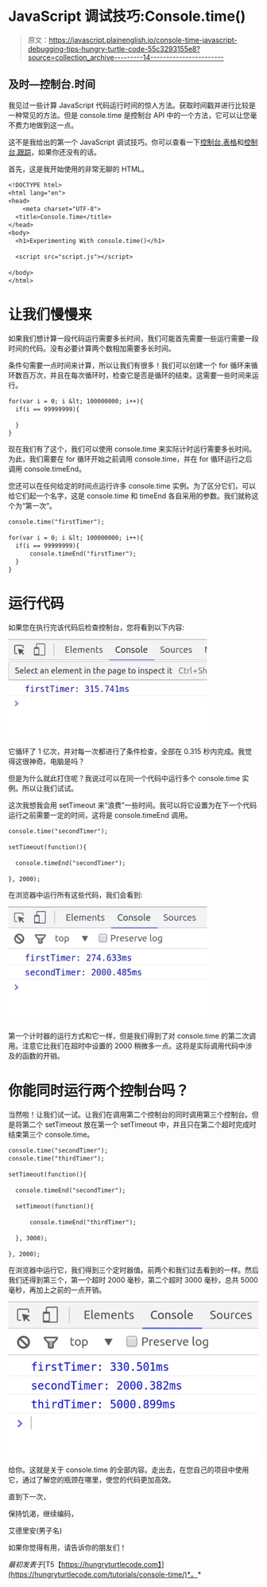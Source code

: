 # JavaScript 调试技巧:Console.time()

> 原文：<https://javascript.plainenglish.io/console-time-javascript-debugging-tips-hungry-turtle-code-55c3293155e8?source=collection_archive---------14----------------------->

## 及时—控制台.时间

我见过一些计算 JavaScript 代码运行时间的惊人方法。获取时间戳并进行比较是一种常见的方法。但是 console.time 是控制台 API 中的一个方法，它可以让您毫不费力地做到这一点。

这不是我给出的第一个 JavaScript 调试技巧。你可以查看一下[控制台.表格](https://hungryturtlecode.com/tutorials/console-log-table/)和[控制台.跟踪](https://hungryturtlecode.com/tutorials/console-trace/)，如果你还没有的话。

首先，这是我开始使用的非常无聊的 HTML。

```
<!DOCTYPE html>
<html lang="en">
<head>
	<meta charset="UTF-8">
  <title>Console.Time</title>
</head>
<body>
  <h1>Experimenting With console.time()</h1>

  <script src="script.js"></script>

</body>
</html>
```

# 让我们慢慢来

如果我们想计算一段代码运行需要多长时间，我们可能首先需要一些运行需要一段时间的代码。没有必要计算两个数相加需要多长时间。

条件句需要一点时间来计算，所以让我们有很多！我们可以创建一个 for 循环来循环数百万次，并且在每次循环时，检查它是否是循环的结束。这需要一些时间来运行。

```
for(var i = 0; i &lt; 100000000; i++){
  if(i == 99999999){

  }
}
```

现在我们有了这个，我们可以使用 console.time 来实际计时运行需要多长时间。为此，我们需要在 for 循环开始之前调用 console.time，并在 for 循环运行之后调用 console.timeEnd。

您还可以在任何给定的时间点运行许多 console.time 实例。为了区分它们，可以给它们起一个名字，这是 console.time 和 timeEnd 各自采用的参数。我们就称这个为“第一次”。

```
console.time("firstTimer");

for(var i = 0; i &lt; 100000000; i++){
  if(i == 99999999){
	  console.timeEnd("firstTimer");
  }
}
```

# 运行代码

如果您在执行完该代码后检查控制台，您将看到以下内容:

![](img/88edd45e67bc358f6ae41989d5c87ea1.png)

它循环了 1 亿次，并对每一次都进行了条件检查，全部在 0.315 秒内完成。我觉得这很神奇。电脑是吗？

但是为什么就此打住呢？我说过可以在同一个代码中运行多个 console.time 实例。所以让我们试试。

这次我想我会用 setTimeout 来“浪费”一些时间。我可以将它设置为在下一个代码运行之前需要一定的时间，这将是 console.timeEnd 调用。

```
console.time("secondTimer");

setTimeout(function(){

  console.timeEnd("secondTimer");

}, 2000);
```

在浏览器中运行所有这些代码，我们会看到:

![](img/2ea6e5655bc304f0e3c599d49c671d4b.png)

第一个计时器的运行方式和它一样，但是我们得到了对 console.time 的第二次调用。注意它比我们在超时中设置的 2000 稍微多一点。这将是实际调用代码中涉及的函数的开销。

# 你能同时运行两个控制台吗？

当然啦！让我们试一试。让我们在调用第二个控制台的同时调用第三个控制台。但是将第二个 setTimeout 放在第一个 setTimeout 中，并且只在第二个超时完成时结束第三个 console.time。

```
console.time("secondTimer");
console.time("thirdTimer");

setTimeout(function(){

  console.timeEnd("secondTimer");

  setTimeout(function(){

	  console.timeEnd("thirdTimer");

  }, 3000);

}, 2000);
```

在浏览器中运行它，我们得到三个定时器值。前两个和我们过去看到的一样。然后我们还得到第三个，第一个超时 2000 毫秒，第二个超时 3000 毫秒，总共 5000 毫秒，再加上之前的一点开销。

![](img/cdaf79d97dfdd1e74d6fd185f2ce0f80.png)

给你。这就是关于 console.time 的全部内容。走出去，在您自己的项目中使用它，通过了解您的瓶颈在哪里，使您的代码更加高效。

直到下一次，

保持饥渴，继续编码，

艾德里安(男子名)

如果你觉得有用，请告诉你的朋友们！

*最初发表于*[T5【https://hungryturtlecode.com】](https://hungryturtlecode.com/tutorials/console-time/)*。*